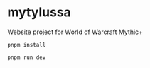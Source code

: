 # mytylussa
Website project for World of Warcraft Mythic+ 


```pnpm install ```


``` pnpm run dev ```
